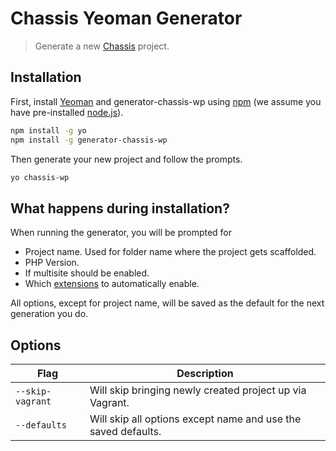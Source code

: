 # Chassis Yeoman Generator
> Generate a new [Chassis](http://chassis.io) project.

## Installation

First, install [Yeoman](http://yeoman.io) and generator-chassis-wp using [npm](https://www.npmjs.com/) (we assume you have pre-installed [node.js](https://nodejs.org/)).

```bash
npm install -g yo
npm install -g generator-chassis-wp
```

Then generate your new project and follow the prompts.

```bash
yo chassis-wp
```
## What happens during installation?

When running the generator, you will be prompted for

 * Project name. Used for folder name where the project gets scaffolded.
 * PHP Version. 
 * If multisite should be enabled.
 * Which [extensions](http://docs.chassis.io/en/latest/extend/) to automatically enable. 

 All options, except for project name, will be saved as the default for the next generation you do.

## Options

| Flag             | Description                                                    |
| ---------------- | -------------------------------------------------------------- |
| `--skip-vagrant` |  Will skip bringing newly created project up via Vagrant.      |
| `--defaults`     |  Will skip all options except name and use the saved defaults. |
